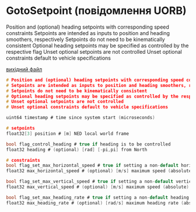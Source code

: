 # GotoSetpoint (повідомлення UORB)

Position and (optional) heading setpoints with corresponding speed constraints
Setpoints are intended as inputs to position and heading smoothers, respectively
Setpoints do not need to be kinematically consistent
Optional heading setpoints may be specified as controlled by the respective flag
Unset optional setpoints are not controlled
Unset optional constraints default to vehicle specifications

[вихідний файл](https://github.com/PX4/PX4-Autopilot/blob/main/msg/GotoSetpoint.msg)

```c
# Position and (optional) heading setpoints with corresponding speed constraints
# Setpoints are intended as inputs to position and heading smoothers, respectively
# Setpoints do not need to be kinematically consistent
# Optional heading setpoints may be specified as controlled by the respective flag
# Unset optional setpoints are not controlled
# Unset optional constraints default to vehicle specifications

uint64 timestamp # time since system start (microseconds)

# setpoints
float32[3] position # [m] NED local world frame

bool flag_control_heading # true if heading is to be controlled
float32 heading # (optional) [rad] [-pi,pi] from North

# constraints
bool flag_set_max_horizontal_speed # true if setting a non-default horizontal speed limit
float32 max_horizontal_speed # (optional) [m/s] maximum speed (absolute) in the NE-plane

bool flag_set_max_vertical_speed # true if setting a non-default vertical speed limit
float32 max_vertical_speed # (optional) [m/s] maximum speed (absolute) in the D-axis

bool flag_set_max_heading_rate # true if setting a non-default heading rate limit
float32 max_heading_rate # (optional) [rad/s] maximum heading rate (absolute)

```
